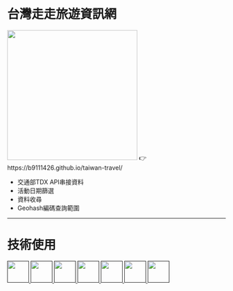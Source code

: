 
# 台灣走走旅遊資訊網
<img width="300" src="https://i.imgur.com/gXeZonp.png"/>
👉 https://b9111426.github.io/taiwan-travel/


- 交通部TDX API串接資料
- 活動日期篩選
- 資料收尋
- Geohash編碼查詢範圍
---
# 技術使用 

<a href="">
    <img height="50" src="https://www.vectorlogo.zone/logos/w3_html5/w3_html5-icon.svg"/>
</a>
<a href="">
    <img height="50" src="https://www.vectorlogo.zone/logos/w3_css/w3_css-icon.svg"/>
</a>
<a href="">
    <img height="50" src="https://www.vectorlogo.zone/logos/sass-lang/sass-lang-icon.svg"/>
</a>
<a href="">
    <img height="50" src="https://upload.vectorlogo.zone/logos/getbootstrap/images/987f8f6c-263a-47b1-a85d-853cfca215d9.svg"/>
</a>
<a href="">
    <img height="50" src="https://upload.vectorlogo.zone/logos/javascript/images/239ec8a4-163e-4792-83b6-3f6d96911757.svg"/>
</a>
<a href="">
    <img height="50" src="https://www.vectorlogo.zone/logos/jquery/jquery-vertical.svg"/>
</a>
<a href="">
    <img height="50" src="https://www.vectorlogo.zone/logos/parceljs/parceljs-icon.svg"/>
</a>
